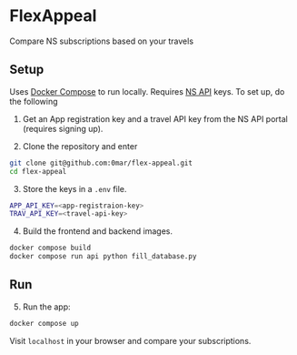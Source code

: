 # FlexAppeal

Compare NS subscriptions based on your travels

## Setup

Uses [Docker Compose](https://docs.docker.com/compose/) to run locally. Requires [NS API](https://www.ns.nl/en/travel-information/ns-api) keys. To set up, do the following

1. Get an App registration key and a travel API key from the NS API portal (requires signing up).

2. Clone the repository and enter
```bash
git clone git@github.com:0mar/flex-appeal.git
cd flex-appeal
```

3. Store the keys in a `.env` file.
```bash
APP_API_KEY=<app-registraion-key>
TRAV_API_KEY=<travel-api-key>
```

4. Build the frontend and backend images.
```bash
docker compose build
docker compose run api python fill_database.py
```

## Run

5. Run the app:
```bash
docker compose up
```

Visit `localhost` in your browser and compare your subscriptions.
